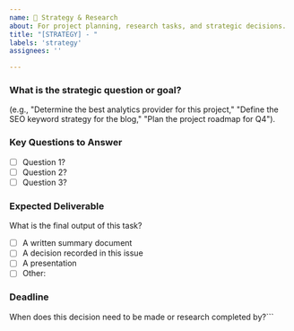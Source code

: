 ```yaml
---
name: 🧭 Strategy & Research
about: For project planning, research tasks, and strategic decisions.
title: "[STRATEGY] - "
labels: 'strategy'
assignees: ''

---
```


### What is the strategic question or goal?
(e.g., "Determine the best analytics provider for this project," "Define the SEO keyword strategy for the blog," "Plan the project roadmap for Q4").

### Key Questions to Answer
- [ ] Question 1?
- [ ] Question 2?
- [ ] Question 3?

### Expected Deliverable
What is the final output of this task?
- [ ] A written summary document
- [ ] A decision recorded in this issue
- [ ] A presentation
- [ ] Other:

### Deadline
When does this decision need to be made or research completed by?```